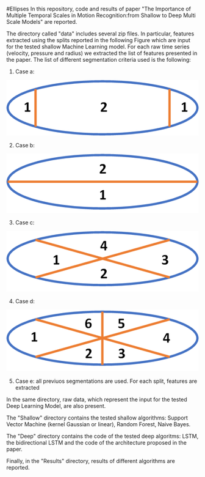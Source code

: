#Ellipses
In this repository, code and results of paper "The Importance of Multiple Temporal Scales in Motion Recognition:from Shallow to Deep Multi Scale Models" are reported.

The directory called "data" includes several zip files. In particular, features extracted using the splits reported in the following Figure which are input for the tested shallow Machine Learning model. For each raw time series (velocity, pressure and radius) we extracted the list of features presented in the paper.
The list of different segmentation criteria used is the following:


1. Case a: 

![alt text](https://github.com/lucaoneto/COGN2021_Elipses/blob/main/images/Split2_1.png)

2. Case b: 

![alt text](https://github.com/lucaoneto/COGN2021_Elipses/blob/main/images/Split2_2.png)

3. Case c: 

![alt text](https://github.com/lucaoneto/COGN2021_Elipses/blob/main/images/Split4.png)

4. Case d: 

![alt text](https://github.com/lucaoneto/COGN2021_Elipses/blob/main/images/Split6.png)

5. Case e: all previuos segmentations are used. For each split, features are extracted 

In the same directory, raw data, which represent the input for the tested Deep Learning Model, are also present.

The "Shallow" directory contains the tested shallow algorithms: Support Vector Machine (kernel Gaussian or linear), Random Forest, Naive Bayes.

The "Deep" directory contains the code of the tested deep algoritms: LSTM, the bidirectional LSTM and the code of the architecture proposed in the paper.

Finally, in the "Results" directory, results of different algorithms are reported.
